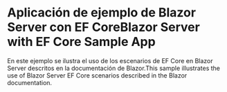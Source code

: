 # <a name="blazor-server-with-ef-core-sample-app"></a><span data-ttu-id="6d90f-101">Aplicación de ejemplo de Blazor Server con EF Core</span><span class="sxs-lookup"><span data-stu-id="6d90f-101">Blazor Server with EF Core Sample App</span></span>

<span data-ttu-id="6d90f-102">En este ejemplo se ilustra el uso de los escenarios de EF Core en Blazor Server descritos en la documentación de Blazor.</span><span class="sxs-lookup"><span data-stu-id="6d90f-102">This sample illustrates the use of Blazor Server EF Core scenarios described in the Blazor documentation.</span></span>
